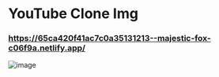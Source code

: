 # YouTube Clone Img 
 ### https://65ca420f41ac7c0a35131213--majestic-fox-c06f9a.netlify.app/

![image](https://github.com/Arryan-n/YT_Clone/assets/53433983/b9d724f5-9fee-46ee-935e-36c9bb5370cb)



